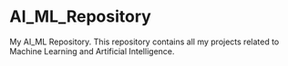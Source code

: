 # AI_ML_Repository
My AI_ML Repository.
This repository contains all my projects related to Machine Learning and Artificial Intelligence.
